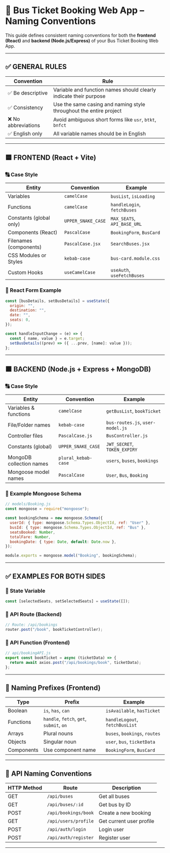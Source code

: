 
# 🚌 Bus Ticket Booking Web App – Naming Conventions

This guide defines consistent naming conventions for both the **frontend (React)** and **backend (Node.js/Express)** of your Bus Ticket Booking Web App.

---

## ✅ GENERAL RULES

| Convention        | Rule                                                                 |
|------------------|----------------------------------------------------------------------|
| ✅ Be descriptive | Variable and function names should clearly indicate their purpose    |
| ✅ Consistency    | Use the same casing and naming style throughout the entire project   |
| ❌ No abbreviations | Avoid ambiguous short forms like `usr`, `btkt`, `bnfct`             |
| ✅ English only   | All variable names should be in English                              |

---

## 🟦 FRONTEND (React + Vite)

### 🔠 Case Style

| Entity                     | Convention      | Example                          |
|---------------------------|-----------------|----------------------------------|
| Variables                 | `camelCase`     | `busList`, `isLoading`           |
| Functions                 | `camelCase`     | `handleLogin`, `fetchBuses`      |
| Constants (global only)   | `UPPER_SNAKE_CASE` | `MAX_SEATS`, `API_BASE_URL`    |
| Components (React)        | `PascalCase`    | `BookingForm`, `BusCard`         |
| Filenames (components)    | `PascalCase.jsx`| `SearchBuses.jsx`                |
| CSS Modules or Styles     | `kebab-case`    | `bus-card.module.css`            |
| Custom Hooks              | `useCamelCase`  | `useAuth`, `useFetchBuses`       |

### 📄 React Form Example

```jsx
const [busDetails, setBusDetails] = useState({
  origin: "",
  destination: "",
  date: "",
  seats: 0,
});

const handleInputChange = (e) => {
  const { name, value } = e.target;
  setBusDetails((prev) => ({ ...prev, [name]: value }));
};
```

---

## 🟫 BACKEND (Node.js + Express + MongoDB)

### 🔠 Case Style

| Entity                      | Convention      | Example                           |
|----------------------------|-----------------|-----------------------------------|
| Variables & functions      | `camelCase`     | `getBusList`, `bookTicket`        |
| File/Folder names          | `kebab-case`    | `bus-routes.js`, `user-model.js`  |
| Controller files           | `PascalCase.js` | `BusController.js`                |
| Constants (global)         | `UPPER_SNAKE_CASE` | `JWT_SECRET`, `TOKEN_EXPIRY`   |
| MongoDB collection names   | `plural_kebab-case` | `users`, `buses`, `bookings` |
| Mongoose model names       | `PascalCase`    | `User`, `Bus`, `Booking`          |

### 📄 Example Mongoose Schema

```js
// models/Booking.js
const mongoose = require("mongoose");

const bookingSchema = new mongoose.Schema({
  userId: { type: mongoose.Schema.Types.ObjectId, ref: "User" },
  busId: { type: mongoose.Schema.Types.ObjectId, ref: "Bus" },
  seatsBooked: Number,
  totalFare: Number,
  bookingDate: { type: Date, default: Date.now },
});

module.exports = mongoose.model("Booking", bookingSchema);
```

---

## ✅ EXAMPLES FOR BOTH SIDES

### 🔹 State Variable

```js
const [selectedSeats, setSelectedSeats] = useState([]);
```

### 🔹 API Route (Backend)

```js
// Route: /api/bookings
router.post("/book", bookTicketController);
```

### 🔹 API Function (Frontend)

```js
// api/bookingAPI.js
export const bookTicket = async (ticketData) => {
  return await axios.post("/api/bookings/book", ticketData);
};
```

---

## 📌 Naming Prefixes (Frontend)

| Type           | Prefix          | Example            |
|----------------|------------------|---------------------|
| Boolean        | `is`, `has`, `can` | `isAvailable`, `hasTicket` |
| Functions      | `handle`, `fetch`, `get`, `submit`, `on` | `handleLogout`, `fetchBusList` |
| Arrays         | Plural nouns     | `buses`, `bookings`, `routes` |
| Objects        | Singular noun    | `user`, `bus`, `ticketData` |
| Components     | Use component name | `BookingForm`, `BusCard` |

---

## 📘 API Naming Conventions

| HTTP Method | Route                  | Description                    |
|-------------|------------------------|--------------------------------|
| GET         | `/api/buses`           | Get all buses                  |
| GET         | `/api/buses/:id`       | Get bus by ID                  |
| POST        | `/api/bookings/book`   | Create a new booking           |
| GET         | `/api/users/profile`   | Get current user profile       |
| POST        | `/api/auth/login`      | Login user                     |
| POST        | `/api/auth/register`   | Register user                  |

---

